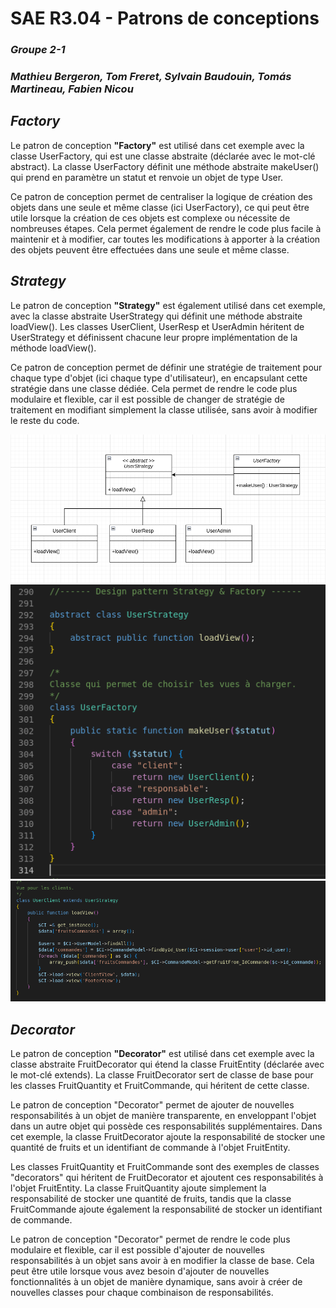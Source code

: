 # **SAE R3.04 - Patrons de conceptions**
### **_Groupe 2-1_**
### _Mathieu Bergeron, Tom Freret, Sylvain Baudouin, Tomás Martineau, Fabien Nicou_




## **_Factory_**

Le patron de conception **"Factory"** est utilisé dans cet exemple avec la classe UserFactory, qui est une classe abstraite (déclarée avec le mot-clé abstract). La classe UserFactory définit une méthode abstraite makeUser() qui prend en paramètre un statut et renvoie un objet de type User.

Ce patron de conception permet de centraliser la logique de création des objets dans une seule et même classe (ici UserFactory), ce qui peut être utile lorsque la création de ces objets est complexe ou nécessite de nombreuses étapes. Cela permet également de rendre le code plus facile à maintenir et à modifier, car toutes les modifications à apporter à la création des objets peuvent être effectuées dans une seule et même classe.

## **_Strategy_**

Le patron de conception **"Strategy"** est également utilisé dans cet exemple, avec la classe abstraite UserStrategy qui définit une méthode abstraite loadView(). Les classes UserClient, UserResp et UserAdmin héritent de UserStrategy et définissent chacune leur propre implémentation de la méthode loadView().

Ce patron de conception permet de définir une stratégie de traitement pour chaque type d'objet (ici chaque type d'utilisateur), en encapsulant cette stratégie dans une classe dédiée. Cela permet de rendre le code plus modulaire et flexible, car il est possible de changer de stratégie de traitement en modifiant simplement la classe utilisée, sans avoir à modifier le reste du code.


![factory-strategy](img/factory-strategy.png)
![factory-strategy_code1](img/factory-strategy_code1.png)
![factory-strategy_code1](img/factory-strategy_code2.png)
## **_Decorator_**

Le patron de conception **"Decorator"** est utilisé dans cet exemple avec la classe abstraite FruitDecorator qui étend la classe FruitEntity (déclarée avec le mot-clé extends). La classe FruitDecorator sert de classe de base pour les classes FruitQuantity et FruitCommande, qui héritent de cette classe.

Le patron de conception "Decorator" permet de ajouter de nouvelles responsabilités à un objet de manière transparente, en enveloppant l'objet dans un autre objet qui possède ces responsabilités supplémentaires. Dans cet exemple, la classe FruitDecorator ajoute la responsabilité de stocker une quantité de fruits et un identifiant de commande à l'objet FruitEntity.

Les classes FruitQuantity et FruitCommande sont des exemples de classes "decorators" qui héritent de FruitDecorator et ajoutent ces responsabilités à l'objet FruitEntity. La classe FruitQuantity ajoute simplement la responsabilité de stocker une quantité de fruits, tandis que la classe FruitCommande ajoute également la responsabilité de stocker un identifiant de commande.

Le patron de conception "Decorator" permet de rendre le code plus modulaire et flexible, car il est possible d'ajouter de nouvelles responsabilités à un objet sans avoir à en modifier la classe de base. Cela peut être utile lorsque vous avez besoin d'ajouter de nouvelles fonctionnalités à un objet de manière dynamique, sans avoir à créer de nouvelles classes pour chaque combinaison de responsabilités.